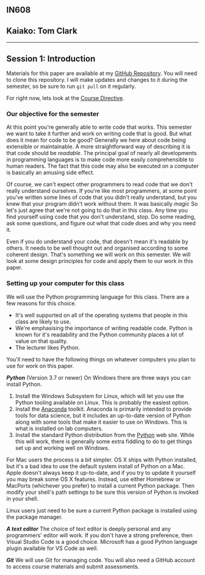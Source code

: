 
## IN608
## Kaiako: Tom Clark
---

## Session 1: Introduction
Materials for this paper are available at my [GitHub Repository](https://github.com/tclark/op-intermediate-app-dev).  You will need to clone this repository. I will make updates and changes to it during the semester, so be sure to run `git pull` on it regularly.

For right now, lets look at the [Course Directive](https://github.com/tclark/op-intermediate-app-dev/raw/main/course_directive/course_directive.pdf).

### Our objective for the semester
At this point you're generally able to write code that works. This semester we want to take it further and work on writing code that is good. But what does it mean for code to be good? Generally we here about code being extensible or maintainable. A more straightforward way of describing it is that code should be *readable*.   The principal goal of nearly all developments in programming languages is to make code more easily comprehensible to human readers. The fact that this code may also be executed on a computer is basically an amusing side effect.

Of course, we can't expect other programmers to read code that we don't really understand ourselves. If you're like most programmers, at some point you've written some lines of code that you didn't really understand, but you knew that your program didn't work without them. It was basically *magic* So let's just agree that we're not going to do that in this class. Any time you find yourself using code that you don't understand, stop. Do some reading, ask some questions, and figure out what that code does and why you need it.

Even if you do understand your code, that doesn't mean it's readable by others. It needs to be well thought out and organised according to some coherent design. That's something we will work on this semester. We will look at some design principles for code and apply them to our work in this paper.

### Setting up your computer for this class
We will use the Python programming language for this class. There are a few reasons for this choice.
  - It's well supported on all of the operating systems that people in this class are likely to use.
  - We're emphasising the importance of writing readable code. Python is known for it's readability and the Python community places a lot of value on that quality.
  - The lecturer likes Python.

  You'll need to have the following things on whatever computers you plan to use for work on this paper.

***Python*** (Version 3.7 or newer)
On Windows there are three ways you can install Python.
  1.  Install the Windows Subsystem for Linux, which will let you use the Python tooling available on Linux. This is probably the easiest option.
  2. Install the [Anaconda](https://www.anaconda.com/products/individual) toolkit. Anaconda is primarily intended to provide tools for data science, but it includes an up-to-date version of Python along with some tools that make it easier to use on Windows. This is what is installed on lab computers.
  3. Install the standard Python distribution from the [Python](https://www.python.org/) web site. While this will work, there is generally some extra fiddling to do to get things set up and working well on Windows.

For Mac users the process is a bit simpler. OS X ships with Python installed, but it's a bad idea to use the default system install of Python on a Mac. Apple doesn't always keep it up-to-date, and if you try to update it yourself you may break some OS X features. Instead, use either Homebrew or MacPorts (whichever you prefer) to install a current Python package. Then modify your shell's path settings to be sure this version of Python is invoked in your shell.

Linux users just need to be sure a current Python package is installed using the package manager.

***A text editor***
The choice of text editor is deeply personal and any programmers' editor will work. If you don't have a strong preference, then Visual Studio Code is a good choice. Microsoft has a good Python language plugin available for VS Code as well.

***Git***
We will use Git for managing code. You will also need a GitHub account to access course materials and submit assessments.





